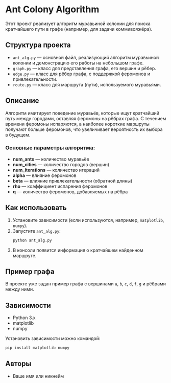 # Ant Colony Algorithm

Этот проект реализует алгоритм муравьиной колонии для поиска кратчайшего пути в графе (например, для задачи коммивояжёра).

## Структура проекта

- `ant_alg.py` — основной файл, реализующий алгоритм муравьиной колонии и демонстрацию его работы на небольшом графе.
- `graph.py` — класс для представления графа, его вершин и рёбер.
- `edge.py` — класс для рёбер графа, с поддержкой феромонов и привлекательности.
- `route.py` — класс для маршрута (пути), используемого муравьями.

## Описание

Алгоритм имитирует поведение муравьёв, которые ищут кратчайший путь между городами, оставляя феромоны на рёбрах графа. С течением времени феромоны испаряются, а наиболее короткие маршруты получают больше феромонов, что увеличивает вероятность их выбора в будущем.

### Основные параметры алгоритма:
- **num_ants** — количество муравьёв
- **num_cities** — количество городов (вершин)
- **num_iterations** — количество итераций
- **alpha** — влияние феромонов
- **beta** — влияние привлекательности (обратной длины)
- **rho** — коэффициент испарения феромонов
- **q** — количество феромонов, добавляемых на рёбра

## Как использовать

1. Установите зависимости (если используются, например, `matplotlib`, `numpy`).
2. Запустите `ant_alg.py`:
   ```bash
   python ant_alg.py
   ```
3. В консоли появится информация о кратчайшем найденном маршруте.

## Пример графа

В проекте уже задан пример графа с вершинами `a`, `b`, `c`, `d`, `f`, `g` и рёбрами между ними.

## Зависимости

- Python 3.x
- matplotlib
- numpy

Установить зависимости можно командой:
```bash
pip install matplotlib numpy
```

## Авторы

- Ваше имя или никнейм 